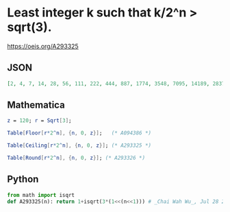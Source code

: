# Least integer k such that k/2^n \> sqrt\(3\)\.
https://oeis.org/A293325
## JSON
```JSON
[2, 4, 7, 14, 28, 56, 111, 222, 444, 887, 1774, 3548, 7095, 14189, 28378, 56756, 113512, 227024, 454047, 908094, 1816187, 3632374, 7264748, 14529496, 29058991, 58117982, 116235963, 232471925, 464943849, 929887697, 1859775394, 3719550787, 7439101574]
```
## Mathematica
```Mathematica
z = 120; r = Sqrt[3];
```
```Mathematica
Table[Floor[r*2^n], {n, 0, z}];   (* A094386 *)
```
```Mathematica
Table[Ceiling[r*2^n], {n, 0, z}]; (* A293325 *)
```
```Mathematica
Table[Round[r*2^n], {n, 0, z}]; (* A293326 *)
```
## Python
```Python
from math import isqrt
def A293325(n): return 1+isqrt(3*(1<<(n<<1))) # _Chai Wah Wu_, Jul 28 2022
```
